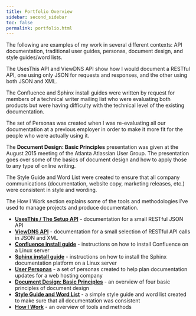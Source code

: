 ```yaml
---
title: Portfolio Overview
sidebar: second_sidebar
toc: false
permalink: portfolio.html
---
```


The following are examples of my work in several different contexts: API documentation, traditional user guides, personas, document design, and style guides/word lists.  

The UsesThis API and ViewDNS API show how I would document a RESTful API, one using only JSON for requests and responses, and the other using both JSON and XML. 

The Confluence and Sphinx install guides were written by request for members of a technical writer mailing list who were evaluating both products but were having difficulty with the technical level of the existing documentation. 

The set of Personas was created when I was re-evaluating all our documentation at a previous employer in order to make it more fit for the people who were actually using it. 

The **Document Design: Basic Principles** presentation was given at the August 2015 meeting of the Atlanta Atlassian User Group. The presentation goes over some of the basics of document design and how to apply those to any type of online writing. 

The Style Guide and Word List were created to ensure that all company communications (documentation, website copy, marketing releases, etc.) were consistent in style and wording. 

The How I Work section explains some of the tools and methodologies I’ve used to manage projects and produce documentation.
 
* [**UsesThis / The Setup API**](/uses-this-api.html) - documentation for a small RESTful JSON API 
* [**ViewDNS API**](/viewdns-api.html) - documentation for a small selection of RESTful API calls in JSON and XML
* [**Confluence install guide**](/confluence_install.html) - instructions on how to install Confluence on a Linux server 
* [**Sphinx install guide**](sphinx_install.html) - instructions on how to install the Sphinx documentation platform on a Linux server 
* [**User Personas**](/personas.html) - a set of personas created to help plan documentation updates for a web hosting company 
* [**Document Design: Basic Principles**](/doc_design.html)  - an overview of four basic principles of document design   
* [**Style Guide and Word List**](/styleguide-wordlist.html) - a simple style guide and word list created to make sure that all documentation was consistent 
* [**How I Work**](/how_work.html) - an overview of  tools and methods 

